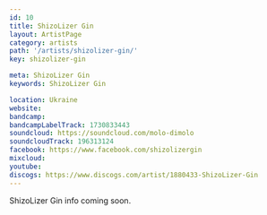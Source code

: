 ```yaml
---
id: 10
title: ShizoLizer Gin
layout: ArtistPage
category: artists
path: '/artists/shizolizer-gin/'
key: shizolizer-gin

meta: ShizoLizer Gin
keywords: ShizoLizer Gin

location: Ukraine
website: 
bandcamp: 
bandcampLabelTrack: 1730833443
soundcloud: https://soundcloud.com/molo-dimolo
soundcloudTrack: 196313124
facebook: https://www.facebook.com/shizolizergin
mixcloud: 
youtube: 
discogs: https://www.discogs.com/artist/1880433-ShizoLizer-Gin
---
```


ShizoLizer Gin info coming soon.
